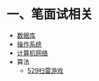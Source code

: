 # 一、笔面试相关
  - [数据库](正文内容/数据库.md)
  - [操作系统](正文内容/操作系统.md)
  - [计算机网络](正文内容/计算机网络.md)
  - 算法
    - [529扫雷游戏](正文内容/529扫雷.md)